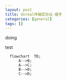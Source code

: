 ```yaml
---
layout: post
title: Unreal传输层协议-握手
categories: [general]
tags: []
---
```


doing

test

```mermaid
  flowchart  TD;
      A-->B;
      A-->C;
      B-->D;
      C-->D;
```
